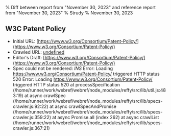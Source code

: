 % Diff between report from "November 30, 2023" and reference report from "November 30, 2023"
% Strudy
% November 30, 2023

## W3C Patent Policy

- Initial URL: [https://www.w3.org/Consortium/Patent-Policy/](https://www.w3.org/Consortium/Patent-Policy/)
- Crawled URL: [undefined](undefined)
- Editor's Draft: [https://www.w3.org/Consortium/Patent-Policy/](https://www.w3.org/Consortium/Patent-Policy/)
- Spec could not be rendered: *INS* Error: Loading https://www.w3.org/Consortium/Patent-Policy/ triggered HTTP status 520 Error: Loading https://www.w3.org/Consortium/Patent-Policy/ triggered HTTP status 520
    at processSpecification (/home/runner/work/webref/webref/node_modules/reffy/src/lib/util.js:483:19)
    at async crawlSpec (/home/runner/work/webref/webref/node_modules/reffy/src/lib/specs-crawler.js:92:22)
    at async crawlSpecAndPromise (/home/runner/work/webref/webref/node_modules/reffy/src/lib/specs-crawler.js:359:22)
    at async Promise.all (index 262)
    at async crawlList (/home/runner/work/webref/webref/node_modules/reffy/src/lib/specs-crawler.js:367:21)



